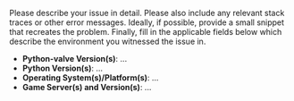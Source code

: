 Please describe your issue in detail. Please also include any relevant
stack traces or other error messages. Ideally, if possible, provide a
small snippet that recreates the problem. Finally, fill in the applicable
fields below which describe the environment you witnessed the issue in.

- **Python-valve Version(s)**: ...
- **Python Version(s)**: ...
- **Operating System(s)/Platform(s)**: ...
- **Game Server(s) and Version(s)**: ...
